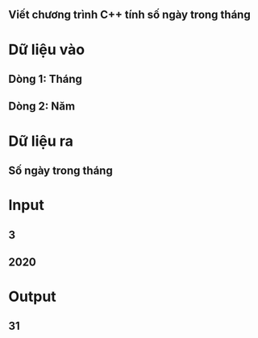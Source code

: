 ## Viết chương trình C++ tính số ngày trong tháng
# Dữ liệu vào
## Dòng 1: Tháng
## Dòng 2: Năm
# Dữ liệu ra
## Số ngày trong tháng
# Input
## 3
## 2020
# Output
## 31
